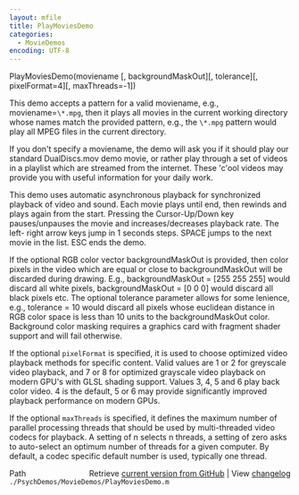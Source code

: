 ```yaml
---
layout: mfile
title: PlayMoviesDemo
categories:
  - MovieDemos
encoding: UTF-8
---
```


PlayMoviesDemo(moviename [, backgroundMaskOut][, tolerance][, pixelFormat=4][, maxThreads=-1])

This demo accepts a pattern for a valid moviename, e.g.,
moviename=`\*.mpg`, then it plays all movies in the current working
directory whose names match the provided pattern, e.g., the `\*.mpg`
pattern would play all MPEG files in the current directory.

If you don't specify a moviename, the demo will ask you if it should play
our standard DualDiscs.mov demo movie, or rather play through a set of
videos in a playlist which are streamed from the internet. These 'c'ool
videos may provide you with useful information for your daily work.

This demo uses automatic asynchronous playback for synchronized playback
of video and sound. Each movie plays until end, then rewinds and plays
again from the start. Pressing the Cursor-Up/Down key pauses/unpauses the
movie and increases/decreases playback rate.
The left- right arrow keys jump in 1 seconds steps. SPACE jumps to the
next movie in the list. ESC ends the demo.

If the optional RGB color vector backgroundMaskOut is provided, then
color pixels in the video which are equal or close to backgroundMaskOut will be
discarded during drawing. E.g., backgroundMaskOut = [255 255 255] would
discard all white pixels, backgroundMaskOut = [0 0 0] would discard all
black pixels etc. The optional tolerance parameter allows for some
lenience, e.g., tolerance = 10 would discard all pixels whose euclidean
distance in RGB color space is less than 10 units to the backgroundMaskOut
color. Background color masking requires a graphics card with fragment
shader support and will fail otherwise.

If the optional `pixelFormat` is specified, it is used to choose
optimized video playback methods for specific content. Valid values are 1
or 2 for greyscale video playback, and 7 or 8 for optimized grayscale
video playback on modern GPU's with GLSL shading support. Values 3, 4, 5
and 6 play back color video. 4 is the default, 5 or 6 may provide
significantly improved playback performance on modern GPUs.

If the optional `maxThreads` is specified, it defines the maximum number
of parallel processing threads that should be used by multi-threaded
video codecs for playback. A setting of n selects n threads, a setting of
zero asks to auto-select an optimum number of threads for a given
computer. By default, a codec specific default number is used, typically
one thread.



<div class="code_header" style="text-align:right;">
  <span style="float:left;">Path&nbsp;&nbsp;</span> <span class="counter">Retrieve <a href=
  "https://raw.github.com/Psychtoolbox-3/Psychtoolbox-3/beta/./PsychDemos/MovieDemos/PlayMoviesDemo.m">current version from GitHub</a> | View <a href=
  "https://github.com/Psychtoolbox-3/Psychtoolbox-3/commits/beta/./PsychDemos/MovieDemos/PlayMoviesDemo.m">changelog</a></span>
</div>
<div class="code">
  <code>./PsychDemos/MovieDemos/PlayMoviesDemo.m</code>
</div>
